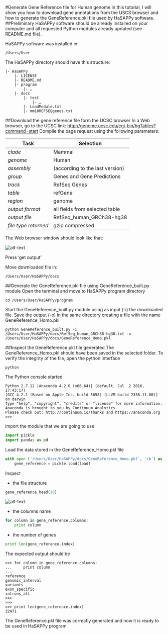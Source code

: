 #Generate Gene Reference file for Human genome
In this tutorial, I will show you how to download gene annotations from the USCS browser and how to generate the GeneReference.pkl file used by HaSAPPy software.
##Preliminary
HaSAPPy software should be already installed on your computer and all requested Python modules already updated (see README.md file).

HaSAPPy software was installed in:

```
/Users/User
```

The HaSAPPy directory should have this structure:

```
|- HaSAPPy
    |- LICENSE
    |- README.md
    |- program
        |- …
    |- docs
        |- test
            |- …
        |- LoadModule.txt
        |- mm10REFSEQgenes.txt
```

##Download the gene reference file form the UCSC browser
In a Web browser, go to the UCSC link: http://genome.ucsc.edu/cgi-bin/hgTables?command=start
Compile the page request using the following parameters:

| Task | Selection |
| --- | --- |
| *clade*	| Mammal |
| *genome* | Human |
| *assembly* | (according to the last version) |
| *group*	| Genes and Gene Predictions |
| *track*	| RefSeq Genes |
| *table*	| refGene |
| *region* | genome |
| *output format*	| all fields from selected table |
| *output file* | RefSeq_human_GRCh38-hg38 |
| *file type returned* | gzip compressed |

The Web browser window should look like that:

![alt-text](https://github.com/gdiminin/HaSAPPy/blob/master/docs/Tutorials/Figures/Generate_human_genome_reference_1.png)

Press ‘get output’

Move downloaded file in:

```
/Users/User/HaSAPPy/docs
```

##Generate the GeneReference.pkl file using GeneReference_built.py module
Open the terminal and move to HaSAPPy program directory

```
cd /Users/User/HaSAPPy/program
```

Start the GeneReference_built.py module using as input (-i) the downloaded file. Save the output (-o) in the same directory creating a file with the name GeneReference_Homo.pkl

```
python GeneReference_built.py -i  /Users/User/HaSAPPy/docs/RefSeq_human_GRCh38-hg38.txt -o /Users/User/HaSAPPy/docs/GeneReference_Homo.pkl
```

##Inspect the GeneReference.pkl file generated
The GeneReference_Homo.pkl should have been saved in the selected folder. To verify the integrity of the file, open the python interface

```
python
```

The Python console started

```
Python 2.7.12 |Anaconda 4.2.0 (x86_64)| (default, Jul  2 2016, 17:43:17) 
[GCC 4.2.1 (Based on Apple Inc. build 5658) (LLVM build 2336.11.00)] on darwin
Type "help", "copyright", "credits" or "license" for more information.
Anaconda is brought to you by Continuum Analytics.
Please check out: http://continuum.io/thanks and https://anaconda.org
>>> 
```

import the module that we are going to use

```python
import pickle
import pandas as pd
```

Load the data stored in the GeneReference_Homo.pkl file

```python
with open ('/Users/User/HaSAPPy/docs/GeneReference_Homo.pkl', 'rb') as load:
 	gene_reference = pickle.load(load)
```

Inspect 
* the file structure

```python
gene_reference.head(10)
```

![alt-text](https://github.com/gdiminin/HaSAPPy/blob/master/docs/Tutorials/Figures/Generate_human_genome_reference_2.png)

* the columns name

```python
for column in gene_reference.columns:
	print column
```

* the number of genes

```python
print len(gene_reference.index)
```

The expected output should be

```
>>> for column in gene_reference.columns:
...     print column
... 
reference
genomic_interval
variants
exon_specific
introns_all
>>> 
>>> 
>>> print len(gene_reference.index)
32471
```

The GeneReference.pkl file was correctly generated and now it is ready to be used in HaSAPPy program
